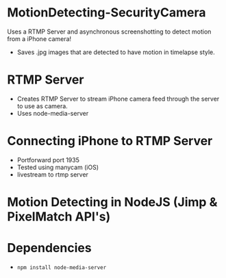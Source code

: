 # MotionDetecting-SecurityCamera
Uses a RTMP Server and asynchronous screenshotting to detect motion from a iPhone camera!
- Saves .jpg images that are detected to have motion in timelapse style.

# RTMP Server
- Creates RTMP Server to stream iPhone camera feed through the server to use as camera.
- Uses node-media-server

# Connecting iPhone to RTMP Server
- Portforward port 1935
- Tested using manycam (iOS) 
- livestream to rtmp server

# Motion Detecting in NodeJS (Jimp & PixelMatch API's)

# Dependencies
- `npm install node-media-server`
